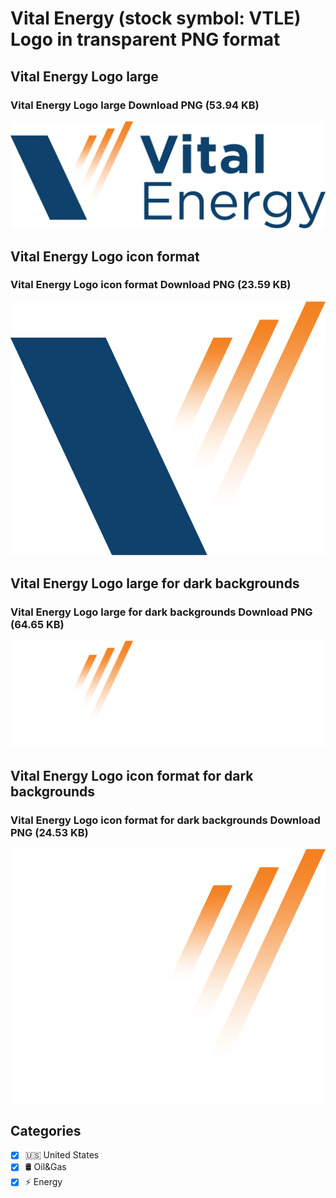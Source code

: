 # Vital Energy (stock symbol: VTLE) Logo in transparent PNG format

## Vital Energy Logo large

### Vital Energy Logo large Download PNG (53.94 KB)

![Vital Energy Logo large Download PNG (53.94 KB)](/img/orig/VTLE_BIG-a406a77b.png)

## Vital Energy Logo icon format

### Vital Energy Logo icon format Download PNG (23.59 KB)

![Vital Energy Logo icon format Download PNG (23.59 KB)](/img/orig/VTLE-441520f9.png)

## Vital Energy Logo large for dark backgrounds

### Vital Energy Logo large for dark backgrounds Download PNG (64.65 KB)

![Vital Energy Logo large for dark backgrounds Download PNG (64.65 KB)](/img/orig/VTLE_BIG.D-1aeb8657.png)

## Vital Energy Logo icon format for dark backgrounds

### Vital Energy Logo icon format for dark backgrounds Download PNG (24.53 KB)

![Vital Energy Logo icon format for dark backgrounds Download PNG (24.53 KB)](/img/orig/VTLE.D-721a7b25.png)



## Categories
- [x] 🇺🇸 United States
- [x] 🛢 Oil&Gas
- [x] ⚡ Energy
